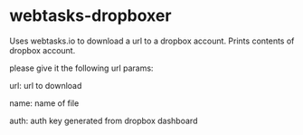 # webtasks-dropboxer
Uses webtasks.io to download a url to a dropbox account. Prints contents of dropbox account.

please give it the following url params:


url: url to download

name: name of file

auth: auth key generated from dropbox dashboard
